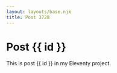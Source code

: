 ```yaml
---
layout: layouts/base.njk
title: Post 3728
---
```


# Post {{ id }}

This is post {{ id }} in my Eleventy project.
